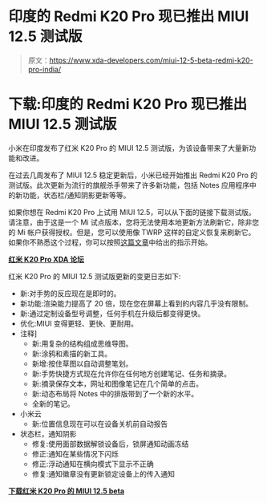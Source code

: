 # 印度的 Redmi K20 Pro 现已推出 MIUI 12.5 测试版

> 原文：<https://www.xda-developers.com/miui-12-5-beta-redmi-k20-pro-india/>

# 下载:印度的 Redmi K20 Pro 现已推出 MIUI 12.5 测试版

小米在印度发布了红米 K20 Pro 的 MIUI 12.5 测试版，为该设备带来了大量新功能和改进。

在过去几周发布了 MIUI 12.5 稳定更新后，小米已经开始推出 Redmi K20 Pro 的测试版。此次更新为流行的旗舰杀手带来了许多新功能，包括 Notes 应用程序中的新功能，状态栏/通知阴影更新等等。

如果你想在 Redmi K20 Pro 上试用 MIUI 12.5，可以从下面的链接下载测试版。请注意，由于这是一个 Mi 试点版本，您将无法使用本地更新方法刷新它，除非您的 Mi 帐户获得授权。但是，您可以使用像 TWRP 这样的自定义恢复来刷新它。如果你不熟悉这个过程，你可以按照[这篇文章](https://www.xda-developers.com/how-to-install-stock-official-miui-android-update-xiaomi-mi-redmi-smartphones/)中给出的指示开始。

**[红米 K20 Pro XDA 论坛](https://forum.xda-developers.com/c/redmi-k20-pro-xiaomi-mi-9t-pro.8953/)**

红米 K20 Pro 的 MIUI 12.5 测试版更新的变更日志如下:

*   新:对手势的反应现在是即时的。
*   新功能:渲染能力提高了 20 倍，现在您在屏幕上看到的内容几乎没有限制。
*   新:通过定制设备型号调整，任何手机在升级后都变得更快。
*   优化:MIUI 变得更轻、更快、更耐用。
*   注释]
    *   新:用复杂的结构组成思维导图。
    *   新:涂鸦和素描的新工具。
    *   新增:按住草图以自动调整笔划。
    *   新:手势快捷方式现在允许你在任何地方创建笔记、任务和摘录。
    *   新:摘录保存文本，网址和图像笔记在几个简单的点击。
    *   新:动态布局将 Notes 中的排版带到了一个新的水平。
    *   全新的笔记。
*   小米云
    *   新:位置信息现在可以在设备关机前自动报告
*   状态栏，通知阴影
    *   修复:使用面部数据解锁设备后，锁屏通知动画冻结
    *   修正:通知在某些情况下闪烁
    *   修正:浮动通知在横向模式下显示不正确
    *   修复:通知徽章没有更新锁定设备上的传入通知

**[下载红米 K20 Pro 的 MIUI 12.5 beta](https://bigota.d.miui.com/V12.5.1.0.RFKINXM/miui_RAPHAELININGlobal_V12.5.1.0.RFKINXM_0bfe71d0cd_11.0.zip)**